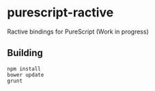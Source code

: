 # purescript-ractive

Ractive bindings for PureScript (Work in progress)

## Building

```
npm install
bower update
grunt
```
